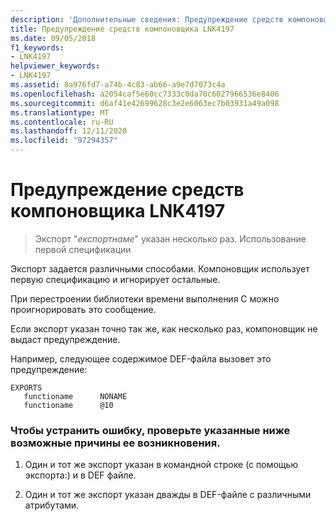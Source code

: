 ```yaml
---
description: 'Дополнительные сведения: Предупреждение средств компоновщика LNK4197'
title: Предупреждение средств компоновщика LNK4197
ms.date: 09/05/2018
f1_keywords:
- LNK4197
helpviewer_keywords:
- LNK4197
ms.assetid: 8a976fd7-a74b-4c83-ab66-a9e7d7073c4a
ms.openlocfilehash: a2054caf5e60cc7333c0da70c6027966536e8406
ms.sourcegitcommit: d6af41e42699628c3e2e6063ec7b03931a49a098
ms.translationtype: MT
ms.contentlocale: ru-RU
ms.lasthandoff: 12/11/2020
ms.locfileid: "97294357"
---
```

# <a name="linker-tools-warning-lnk4197"></a>Предупреждение средств компоновщика LNK4197

> Экспорт "*експортнаме*" указан несколько раз. Использование первой спецификации

Экспорт задается различными способами. Компоновщик использует первую спецификацию и игнорирует остальные.

При перестроении библиотеки времени выполнения C можно проигнорировать это сообщение.

Если экспорт указан точно так же, как несколько раз, компоновщик не выдаст предупреждение.

Например, следующее содержимое DEF-файла вызовет это предупреждение:

```
EXPORTS
   functioname      NONAME
   functioname      @10
```

### <a name="to-fix-by-checking-the-following-possible-causes"></a>Чтобы устранить ошибку, проверьте указанные ниже возможные причины ее возникновения.

1. Один и тот же экспорт указан в командной строке (с помощью экспорта:) и в DEF файле.

2. Один и тот же экспорт указан дважды в DEF-файле с различными атрибутами.
